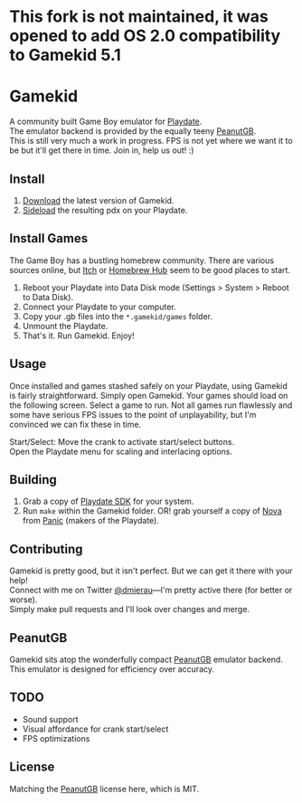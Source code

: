 # This fork is not maintained, it was opened to add OS 2.0 compatibility to Gamekid 5.1

# Gamekid
A community built Game Boy emulator for [Playdate](https://play.date).  
The emulator backend is provided by the equally teeny [PeanutGB](https://github.com/deltabeard/Peanut-GB).  
This is still very much a work in progress. FPS is not yet where we want it to be but it'll get there in time. Join in, help us out! :)

## Install
1. [Download](https://github.com/mierau/gamekid/releases/) the latest version of Gamekid.
2. [Sideload](https://play.date/account/sideload/) the resulting pdx on your Playdate.

## Install Games
The Game Boy has a bustling homebrew community. There are various sources online, but [Itch](https://itch.io/games/tag-gameboy/tag-homebrew) or [Homebrew Hub](https://gbhh.avivace.com/games) seem to be good places to start.
1. Reboot your Playdate into Data Disk mode (Settings > System > Reboot to Data Disk).
2. Connect your Playdate to your computer.
3. Copy your .gb files into the `*.gamekid/games` folder.
4. Unmount the Playdate.
5. That's it. Run Gamekid. Enjoy!

## Usage
Once installed and games stashed safely on your Playdate, using Gamekid is fairly straightforward. Simply open Gamekid.
Your games should load on the following screen. Select a game to run. Not all games run flawlessly and some have serious
FPS issues to the point of unplayability, but I'm convinced we can fix these in time.

Start/Select: Move the crank to activate start/select buttons.  
Open the Playdate menu for scaling and interlacing options.

## Building
1. Grab a copy of [Playdate SDK](https://play.date/dev/) for your system.
2. Run `make` within the Gamekid folder. OR! grab yourself a copy of [Nova](https://nova.app) from [Panic](https://panic.com) (makers of the Playdate).

## Contributing
Gamekid is pretty good, but it isn't perfect. But we can get it there with your help!  
Connect with me on Twitter [@dmierau](https://twitter.com/dmierau)—I'm pretty active there (for better or worse).  
Simply make pull requests and I'll look over changes and merge.

## PeanutGB
Gamekid sits atop the wonderfully compact [PeanutGB](https://github.com/deltabeard/Peanut-GB) emulator backend. This emulator is designed for efficiency over accuracy.

## TODO
- Sound support
- Visual affordance for crank start/select
- FPS optimizations

## License
Matching the [PeanutGB](https://github.com/deltabeard/Peanut-GB) license here, which is MIT.

